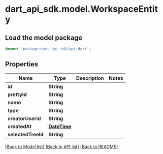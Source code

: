 # dart_api_sdk.model.WorkspaceEntity

## Load the model package
```dart
import 'package:dart_api_sdk/api.dart';
```

## Properties
Name | Type | Description | Notes
------------ | ------------- | ------------- | -------------
**id** | **String** |  | 
**prettyId** | **String** |  | 
**name** | **String** |  | 
**type** | **String** |  | 
**creatorUserId** | **String** |  | 
**createdAt** | [**DateTime**](DateTime.md) |  | 
**selectedTreeId** | **String** |  | 

[[Back to Model list]](../README.md#documentation-for-models) [[Back to API list]](../README.md#documentation-for-api-endpoints) [[Back to README]](../README.md)



